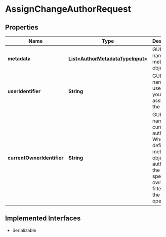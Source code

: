 

# AssignChangeAuthorRequest


## Properties

| Name | Type | Description | Notes |
|------------ | ------------- | ------------- | -------------|
|**metadata** | [**List&lt;AuthorMetadataTypeInput&gt;**](AuthorMetadataTypeInput.md) | GUID or name of the metadata object. |  |
|**userIdentifier** | **String** | GUID or name of the user who you want to assign as the author. |  |
|**currentOwnerIdentifier** | **String** | GUID or name of the current author.  When defined, the metadata objects authored by the specified owner are filtered for the API operation. |  [optional] |


## Implemented Interfaces

* Serializable


